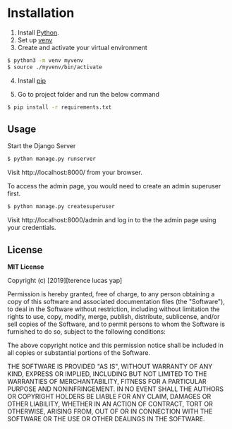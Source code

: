 # Installation

1. Install [Python](https://www.python.org/downloads/).
2. Set up [venv](https://docs.python.org/3/library/venv.html)
3. Create and activate your virtual environment

```sh
$ python3 -m venv myvenv
$ source ./myvenv/bin/activate
```

4. Install [pip](https://pip.pypa.io/en/stable/installing/)

5. Go to project folder and run the below command

```sh
$ pip install -r requirements.txt
```

## Usage

Start the Django Server

```sh
$ python manage.py runserver
```

Visit http://localhost:8000/ from your browser.

To access the admin page, you would need to create an admin superuser first.

```sh
$ python manage.py createsuperuser
```

Visit http://localhost:8000/admin and log in to the the admin page using your credentials.

## License

**MIT License**

Copyright (c) [2019][terence lucas yap]

Permission is hereby granted, free of charge, to any person obtaining a copy
of this software and associated documentation files (the "Software"), to deal
in the Software without restriction, including without limitation the rights
to use, copy, modify, merge, publish, distribute, sublicense, and/or sell
copies of the Software, and to permit persons to whom the Software is
furnished to do so, subject to the following conditions:

The above copyright notice and this permission notice shall be included in all
copies or substantial portions of the Software.

THE SOFTWARE IS PROVIDED "AS IS", WITHOUT WARRANTY OF ANY KIND, EXPRESS OR
IMPLIED, INCLUDING BUT NOT LIMITED TO THE WARRANTIES OF MERCHANTABILITY,
FITNESS FOR A PARTICULAR PURPOSE AND NONINFRINGEMENT. IN NO EVENT SHALL THE
AUTHORS OR COPYRIGHT HOLDERS BE LIABLE FOR ANY CLAIM, DAMAGES OR OTHER
LIABILITY, WHETHER IN AN ACTION OF CONTRACT, TORT OR OTHERWISE, ARISING FROM,
OUT OF OR IN CONNECTION WITH THE SOFTWARE OR THE USE OR OTHER DEALINGS IN THE
SOFTWARE.
